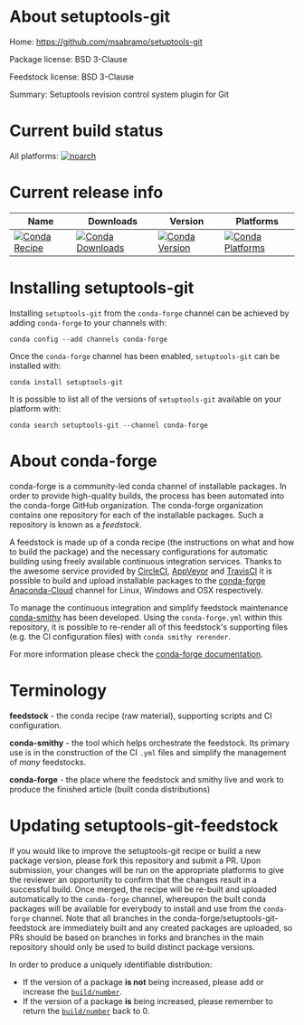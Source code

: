 About setuptools-git
====================

Home: https://github.com/msabramo/setuptools-git

Package license: BSD 3-Clause

Feedstock license: BSD 3-Clause

Summary: Setuptools revision control system plugin for Git



Current build status
====================

All platforms:
[![noarch](https://img.shields.io/circleci/project/github/conda-forge/setuptools-git-feedstock/master.svg?label=noarch)](https://circleci.com/gh/conda-forge/setuptools-git-feedstock)

Current release info
====================

| Name | Downloads | Version | Platforms |
| --- | --- | --- | --- |
| [![Conda Recipe](https://img.shields.io/badge/recipe-setuptools--git-green.svg)](https://anaconda.org/conda-forge/setuptools-git) | [![Conda Downloads](https://img.shields.io/conda/dn/conda-forge/setuptools-git.svg)](https://anaconda.org/conda-forge/setuptools-git) | [![Conda Version](https://img.shields.io/conda/vn/conda-forge/setuptools-git.svg)](https://anaconda.org/conda-forge/setuptools-git) | [![Conda Platforms](https://img.shields.io/conda/pn/conda-forge/setuptools-git.svg)](https://anaconda.org/conda-forge/setuptools-git) |

Installing setuptools-git
=========================

Installing `setuptools-git` from the `conda-forge` channel can be achieved by adding `conda-forge` to your channels with:

```
conda config --add channels conda-forge
```

Once the `conda-forge` channel has been enabled, `setuptools-git` can be installed with:

```
conda install setuptools-git
```

It is possible to list all of the versions of `setuptools-git` available on your platform with:

```
conda search setuptools-git --channel conda-forge
```


About conda-forge
=================

conda-forge is a community-led conda channel of installable packages.
In order to provide high-quality builds, the process has been automated into the
conda-forge GitHub organization. The conda-forge organization contains one repository
for each of the installable packages. Such a repository is known as a *feedstock*.

A feedstock is made up of a conda recipe (the instructions on what and how to build
the package) and the necessary configurations for automatic building using freely
available continuous integration services. Thanks to the awesome service provided by
[CircleCI](https://circleci.com/), [AppVeyor](http://www.appveyor.com/)
and [TravisCI](https://travis-ci.org/) it is possible to build and upload installable
packages to the [conda-forge](https://anaconda.org/conda-forge)
[Anaconda-Cloud](http://docs.anaconda.org/) channel for Linux, Windows and OSX respectively.

To manage the continuous integration and simplify feedstock maintenance
[conda-smithy](http://github.com/conda-forge/conda-smithy) has been developed.
Using the ``conda-forge.yml`` within this repository, it is possible to re-render all of
this feedstock's supporting files (e.g. the CI configuration files) with ``conda smithy rerender``.

For more information please check the [conda-forge documentation](https://conda-forge.org/docs/).

Terminology
===========

**feedstock** - the conda recipe (raw material), supporting scripts and CI configuration.

**conda-smithy** - the tool which helps orchestrate the feedstock.
                   Its primary use is in the construction of the CI ``.yml`` files
                   and simplify the management of *many* feedstocks.

**conda-forge** - the place where the feedstock and smithy live and work to
                  produce the finished article (built conda distributions)


Updating setuptools-git-feedstock
=================================

If you would like to improve the setuptools-git recipe or build a new
package version, please fork this repository and submit a PR. Upon submission,
your changes will be run on the appropriate platforms to give the reviewer an
opportunity to confirm that the changes result in a successful build. Once
merged, the recipe will be re-built and uploaded automatically to the
`conda-forge` channel, whereupon the built conda packages will be available for
everybody to install and use from the `conda-forge` channel.
Note that all branches in the conda-forge/setuptools-git-feedstock are
immediately built and any created packages are uploaded, so PRs should be based
on branches in forks and branches in the main repository should only be used to
build distinct package versions.

In order to produce a uniquely identifiable distribution:
 * If the version of a package **is not** being increased, please add or increase
   the [``build/number``](http://conda.pydata.org/docs/building/meta-yaml.html#build-number-and-string).
 * If the version of a package **is** being increased, please remember to return
   the [``build/number``](http://conda.pydata.org/docs/building/meta-yaml.html#build-number-and-string)
   back to 0.